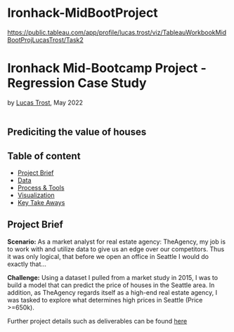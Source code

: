 # Ironhack-MidBootProject
 
https://public.tableau.com/app/profile/lucas.trost/viz/TableauWorkbookMidBootProjLucasTrost/Task2

# Ironhack Mid-Bootcamp Project - Regression Case Study 
by [Lucas Trost](https://github.com/LucasTrost), May 2022
<br/><br/>
## Prediciting the value of houses



## Table of content

- [Project Brief](https://github.com/LucasTrost/Ironhack-MidBootProject/blob/main/README.md#project-brief)
- [Data](https://github.com/lillaszulyovszky/ironhack-case-study-classification/blob/main/README.md#data)
- [Process & Tools](https://github.com/lillaszulyovszky/ironhack-case-study-classification#process--tools)
- [Visualization](https://github.com/lillaszulyovszky/ironhack-case-study-classification#visualizations)
- [Key Take Aways](https://github.com/lillaszulyovszky/ironhack-case-study-classification#key-take-aways)

## Project Brief

**Scenario:**
As a market analyst for real estate agency: TheAgency, my job is to work with and utilize data to give us an edge over our competitors. Thus it was only logical, that before we open an office in Seattle I would do exactly that...

**Challenge:**
Using a dataset I pulled from a market study in 2015, I was to build a model that can predict the price of houses in the Seattle area. In addition, as TheAgency regards itself as a high-end real estate agency, I was tasked to explore what determines high prices in Seattle (Price >=650k).

Further project details such as deliverables can be found [here](https://github.com/lillaszulyovszky/ironhack-case-study-classification/tree/main/project_details)

